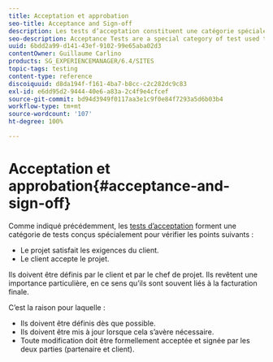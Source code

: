 ```yaml
---
title: Acceptation et approbation
seo-title: Acceptance and Sign-off
description: Les tests d’acceptation constituent une catégorie spéciale de tests utilisés pour vérifier que le projet satisfait aux exigences du client et que ce dernier l’accepte.
seo-description: Acceptance Tests are a special category of test used to verify that the project fulfils the customer's requirements and that the customer accepts the project
uuid: 6bdd2a99-d141-43ef-9102-99e65aba02d3
contentOwner: Guillaume Carlino
products: SG_EXPERIENCEMANAGER/6.4/SITES
topic-tags: testing
content-type: reference
discoiquuid: d8da194f-f161-4ba7-b8cc-c2c282dc9c83
exl-id: e6dd95d2-9444-40e6-a83a-2c4f9e4cfcef
source-git-commit: bd94d3949f0117aa3e1c9f0e84f7293a5d6b03b4
workflow-type: tm+mt
source-wordcount: '107'
ht-degree: 100%

---
```


# Acceptation et approbation{#acceptance-and-sign-off}

Comme indiqué précédemment, les [tests d’acceptation](/help/sites-developing/planning.md) forment une catégorie de tests conçus spécialement pour vérifier les points suivants :

* Le projet satisfait les exigences du client.
* Le client accepte le projet.

Ils doivent être définis par le client et par le chef de projet. Ils revêtent une importance particulière, en ce sens qu’ils sont souvent liés à la facturation finale.

C’est la raison pour laquelle :

* Ils doivent être définis dès que possible.
* Ils doivent être mis à jour lorsque cela s’avère nécessaire.
* Toute modification doit être formellement acceptée et signée par les deux parties (partenaire et client).
